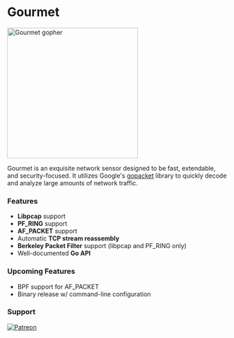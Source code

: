 # Gourmet

<img alt="Gourmet gopher" src="https://raw.githubusercontent.com/gourmetproject/gourmet/master/gourmet.png" width="300">

Gourmet is an exquisite network sensor designed to be fast, extendable, and security-focused. It
utilizes Google's [gopacket](https://github.com/google/gopacket) library to quickly decode and
analyze large amounts of network
traffic.

### Features

- **Libpcap** support
- **PF_RING** support
- **AF_PACKET** support
- Automatic **TCP stream reassembly**
- **Berkeley Packet Filter** support (libpcap and PF_RING only)
- Well-documented **Go API**

### Upcoming Features

- BPF support for AF_PACKET
- Binary release w/ command-line configuration

### Support

[![Patreon][patreon-badge]][patreon-link]

[patreon-badge]: https://img.shields.io/endpoint.svg?url=https%3A%2F%2Fshieldsio-patreon.herokuapp.com%2Fkvasirlabs&style=flat-round
[patreon-link]: https://patreon.com/kvasirlabs
